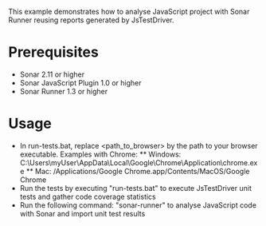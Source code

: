 This example demonstrates how to analyse JavaScript project with Sonar Runner reusing reports generated by JsTestDriver.

Prerequisites
=============
* Sonar 2.11 or higher
* Sonar JavaScript Plugin 1.0 or higher
* Sonar Runner 1.3 or higher

Usage
=====
* In run-tests.bat, replace <path_to_browser> by the path to your browser executable. Examples with Chrome:
** Windows: C:\Users\myUser\AppData\Local\Google\Chrome\Application\chrome.exe
** Mac: /Applications/Google Chrome.app/Contents/MacOS/Google Chrome
* Run the tests by executing "run-tests.bat" to execute JsTestDriver unit tests and gather code coverage statistics
* Run the following command: "sonar-runner" to analyse JavaScript code with Sonar and import unit test results

